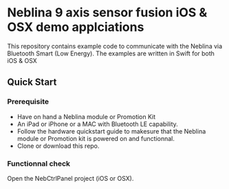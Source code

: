 Neblina 9 axis sensor fusion iOS & OSX demo applciations
=========  

This repository contains example code to communicate with the Neblina via Bluetooth Smart (Low Energy).  The examples are written in Swift for both iOS & OSX


Quick Start
-----------

### Prerequisite

* Have on hand a Neblina module or Promotion Kit
* An iPad or iPhone or a MAC with Bluetooth LE capability.
* Follow the hardware quickstart guide to makesure that the Neblina module or Promotion kit is powered on and functionnal.
* Clone or download this repo.

### Functionnal check

Open the NebCtrlPanel project (iOS or OSX).  

